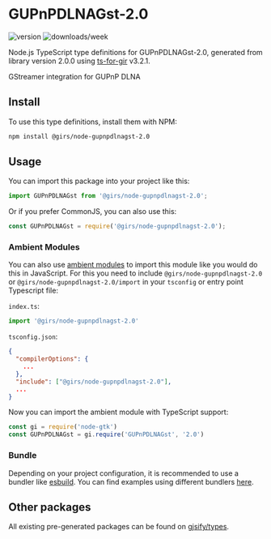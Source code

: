
# GUPnPDLNAGst-2.0

![version](https://img.shields.io/npm/v/@girs/node-gupnpdlnagst-2.0)
![downloads/week](https://img.shields.io/npm/dw/@girs/node-gupnpdlnagst-2.0)


Node.js TypeScript type definitions for GUPnPDLNAGst-2.0, generated from library version 2.0.0 using [ts-for-gir](https://github.com/gjsify/ts-for-gir) v3.2.1.

GStreamer integration for GUPnP DLNA

## Install

To use this type definitions, install them with NPM:
```bash
npm install @girs/node-gupnpdlnagst-2.0
```

## Usage

You can import this package into your project like this:
```ts
import GUPnPDLNAGst from '@girs/node-gupnpdlnagst-2.0';
```

Or if you prefer CommonJS, you can also use this:
```ts
const GUPnPDLNAGst = require('@girs/node-gupnpdlnagst-2.0');
```

### Ambient Modules

You can also use [ambient modules](https://github.com/gjsify/ts-for-gir/tree/main/packages/cli#ambient-modules) to import this module like you would do this in JavaScript.
For this you need to include `@girs/node-gupnpdlnagst-2.0` or `@girs/node-gupnpdlnagst-2.0/import` in your `tsconfig` or entry point Typescript file:

`index.ts`:
```ts
import '@girs/node-gupnpdlnagst-2.0'
```

`tsconfig.json`:
```json
{
  "compilerOptions": {
    ...
  },
  "include": ["@girs/node-gupnpdlnagst-2.0"],
  ...
}
```

Now you can import the ambient module with TypeScript support: 

```ts
const gi = require('node-gtk')
const GUPnPDLNAGst = gi.require('GUPnPDLNAGst', '2.0')
```


### Bundle

Depending on your project configuration, it is recommended to use a bundler like [esbuild](https://esbuild.github.io/). You can find examples using different bundlers [here](https://github.com/gjsify/ts-for-gir/tree/main/examples).

## Other packages

All existing pre-generated packages can be found on [gjsify/types](https://github.com/gjsify/types).

